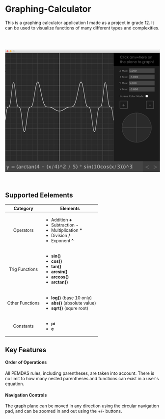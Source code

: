# Graphing-Calculator
This is a graphing calculator application I made as a project in grade 12. It can be used to visualize functions of many different types and complexities.

</br>

</br>

![alt text](https://github.com/VictorSuciu/Graphing-Calculator/blob/master/Images/GC_Example.png)

</br>

## Supported Eelements

| Category | Elements |
| :---: | --- |
| Operators | <ul><li>Addition **+**</li><li>Subtraction **-**</li><li>Multiplication **\***</li><li>Division **/**</li><li>Exponent **^**</li></ul> |
| Trig Functions | <ul><li>**sin()**</li><li>**cos()**</li><li>**tan()**</li><li>**arcsin()**</li><li>**arccos()**</li><li>**arctan()**</li></ul> |
| Other Functions | <ul><li>**log()** (base 10 only)</li><li>**abs()** (absolute value)</li><li>**sqrt()** (squre root)</li></ul> |
| Constants | <ul><li>**pi**</li><li>**e**</li></ul> |

## Key Features

#### Order of Operations

All PEMDAS rules, including parentheses, are taken into account. There is no limit to how many nested parentheses and functions can exist in a user's equation. 

#### Navigation Controls

The graph plane can be moved in any direction using the circular navigation pad, and can be zoomed in and out using the +/- buttons.                                                                                            
